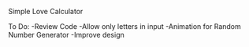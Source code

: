 Simple Love Calculator

To Do:
-Review Code
-Allow only letters in input
-Animation for Random Number Generator
-Improve design
